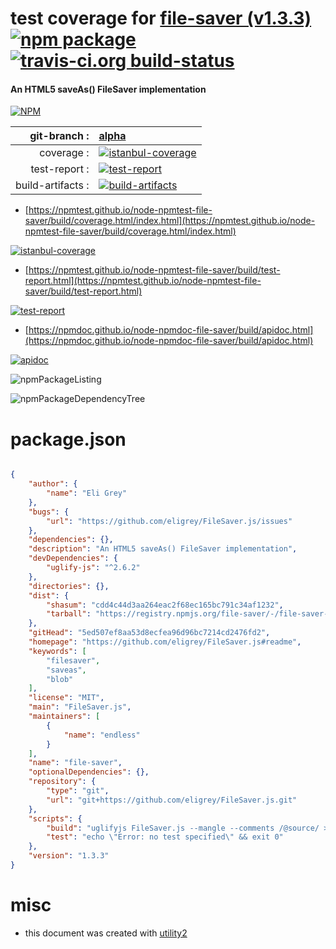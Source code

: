 # test coverage for  [file-saver (v1.3.3)](https://github.com/eligrey/FileSaver.js#readme)  [![npm package](https://img.shields.io/npm/v/npmtest-file-saver.svg?style=flat-square)](https://www.npmjs.org/package/npmtest-file-saver) [![travis-ci.org build-status](https://api.travis-ci.org/npmtest/node-npmtest-file-saver.svg)](https://travis-ci.org/npmtest/node-npmtest-file-saver)
#### An HTML5 saveAs() FileSaver implementation

[![NPM](https://nodei.co/npm/file-saver.png?downloads=true&downloadRank=true&stars=true)](https://www.npmjs.com/package/file-saver)

| git-branch : | [alpha](https://github.com/npmtest/node-npmtest-file-saver/tree/alpha)|
|--:|:--|
| coverage : | [![istanbul-coverage](https://npmtest.github.io/node-npmtest-file-saver/build/coverage.badge.svg)](https://npmtest.github.io/node-npmtest-file-saver/build/coverage.html/index.html)|
| test-report : | [![test-report](https://npmtest.github.io/node-npmtest-file-saver/build/test-report.badge.svg)](https://npmtest.github.io/node-npmtest-file-saver/build/test-report.html)|
| build-artifacts : | [![build-artifacts](https://npmtest.github.io/node-npmtest-file-saver/glyphicons_144_folder_open.png)](https://github.com/npmtest/node-npmtest-file-saver/tree/gh-pages/build)|

- [https://npmtest.github.io/node-npmtest-file-saver/build/coverage.html/index.html](https://npmtest.github.io/node-npmtest-file-saver/build/coverage.html/index.html)

[![istanbul-coverage](https://npmtest.github.io/node-npmtest-file-saver/build/screenCapture.buildCi.browser.%252Ftmp%252Fbuild%252Fcoverage.lib.html.png)](https://npmtest.github.io/node-npmtest-file-saver/build/coverage.html/index.html)

- [https://npmtest.github.io/node-npmtest-file-saver/build/test-report.html](https://npmtest.github.io/node-npmtest-file-saver/build/test-report.html)

[![test-report](https://npmtest.github.io/node-npmtest-file-saver/build/screenCapture.buildCi.browser.%252Ftmp%252Fbuild%252Ftest-report.html.png)](https://npmtest.github.io/node-npmtest-file-saver/build/test-report.html)

- [https://npmdoc.github.io/node-npmdoc-file-saver/build/apidoc.html](https://npmdoc.github.io/node-npmdoc-file-saver/build/apidoc.html)

[![apidoc](https://npmdoc.github.io/node-npmdoc-file-saver/build/screenCapture.buildCi.browser.%252Ftmp%252Fbuild%252Fapidoc.html.png)](https://npmdoc.github.io/node-npmdoc-file-saver/build/apidoc.html)

![npmPackageListing](https://npmtest.github.io/node-npmtest-file-saver/build/screenCapture.npmPackageListing.svg)

![npmPackageDependencyTree](https://npmtest.github.io/node-npmtest-file-saver/build/screenCapture.npmPackageDependencyTree.svg)



# package.json

```json

{
    "author": {
        "name": "Eli Grey"
    },
    "bugs": {
        "url": "https://github.com/eligrey/FileSaver.js/issues"
    },
    "dependencies": {},
    "description": "An HTML5 saveAs() FileSaver implementation",
    "devDependencies": {
        "uglify-js": "^2.6.2"
    },
    "directories": {},
    "dist": {
        "shasum": "cdd4c44d3aa264eac2f68ec165bc791c34af1232",
        "tarball": "https://registry.npmjs.org/file-saver/-/file-saver-1.3.3.tgz"
    },
    "gitHead": "5ed507ef8aa53d8ecfea96d96bc7214cd2476fd2",
    "homepage": "https://github.com/eligrey/FileSaver.js#readme",
    "keywords": [
        "filesaver",
        "saveas",
        "blob"
    ],
    "license": "MIT",
    "main": "FileSaver.js",
    "maintainers": [
        {
            "name": "endless"
        }
    ],
    "name": "file-saver",
    "optionalDependencies": {},
    "repository": {
        "type": "git",
        "url": "git+https://github.com/eligrey/FileSaver.js.git"
    },
    "scripts": {
        "build": "uglifyjs FileSaver.js --mangle --comments /@source/ > FileSaver.min.js",
        "test": "echo \"Error: no test specified\" && exit 0"
    },
    "version": "1.3.3"
}
```



# misc
- this document was created with [utility2](https://github.com/kaizhu256/node-utility2)
